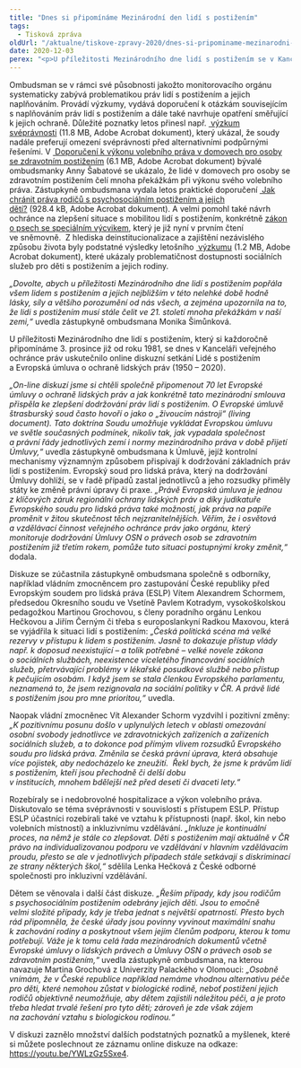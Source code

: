 ```yaml
---
title: "Dnes si připomínáme Mezinárodní den lidí s postižením"
tags:
  - Tisková zpráva
oldUrl: "/aktualne/tiskove-zpravy-2020/dnes-si-pripominame-mezinarodni-den-lidi-s-postizenim"
date: 2020-12-03
perex: "<p>U příležitosti Mezinárodního dne lidí s postižením se v Kanceláři veřejného ochránce práv konala online diskuze Lidé s postižením a Evropská úmluva o ochraně lidských práv (1950 – 2020). Vedle zástupkyně ombudsmana Moniky Šimůnkové se zúčastnila řada odborníků, např. Vít Alexander Schorm, Pavel Kotrady, Martina Grochová či Radka Maxová. Mezinárodní den osob s postižením má letos také speciální význam v souvislosti se sedmdesátiletým výročím Úmluvy o ochraně lidských práv a základních svobod.</p>"
---
```


<!-- imported from the old website -->

<p>Ombudsman se v rámci své působnosti jakožto monitorovacího orgánu systematicky zabývá problematikou práv lidí s postižením a jejich naplňováním. Provádí výzkumy, vydává doporučení k otázkám souvisejícím s naplňováním práv lidí s postižením a dále také navrhuje opatření směřující k jejich ochraně. Důležité poznatky letos přinesl např. <a title="Otevření do nového okna" href="/uploads-import/CRPD/Vyzkumy/2018_61_Vyzkum-svepravnost.pdf" target="_blank"><img alt="" src="https://www.ochrance.cz/typo3/ext/od_linkdesc/icons/pdf.gif" class="od_linkdesc_icon" /> výzkum svéprávnosti</a> (11.8 MB, Adobe Acrobat dokument), který ukázal, že soudy nadále preferují omezení svéprávnosti před alternativními podpůrnými řešeními. V <a title="Otevření do nového okna" href="/uploads-import/CRPD/Doporuceni/28-2019_doporuceni-volebni-pravo.pdf" target="_blank"><img alt="" src="https://www.ochrance.cz/typo3/ext/od_linkdesc/icons/pdf.gif" class="od_linkdesc_icon" /> Doporučení k výkonu volebního práva v domovech pro osoby se zdravotním postižením</a> (6.1 MB, Adobe Acrobat dokument) bývalé ombudsmanky Anny Šabatové se ukázalo, že lidé v domovech pro osoby se zdravotním postižením čelí mnoha překážkám při výkonu svého volebního práva. Zástupkyně ombudsmana vydala letos praktické doporučení <a title="Otevření do nového okna" href="/uploads-import/CRPD/Doporuceni/2020_26_Doporuceni-rodice.pdf" target="_blank"><img alt="" src="https://www.ochrance.cz/typo3/ext/od_linkdesc/icons/pdf.gif" class="od_linkdesc_icon" /> Jak chránit práva rodičů s psychosociálním postižením a jejich dětí?</a> (928.4 kB, Adobe Acrobat dokument). A velmi pomohl také návrh ochránce na zlepšení situace s mobilitou lidí s postižením, konkrétně <a href="https://www.psp.cz/sqw/text/tiskt.sqw?O=8&amp;CT=883&amp;CT1=0" target="_blank">zákon o psech se speciálním výcvikem</a>, který je již nyní v prvním čtení ve sněmovně.  Z hlediska deinstitucionalizace a zajištění nezávislého způsobu života byly podstatné výsledky letošního <a title="Otevření do nového okna" href="/uploads-import/CRPD/Vyzkumy/11-2019_Vyzkum_soc-sluzby-pro-deti-s-postizenim.pdf" target="_blank"><img alt="" src="https://www.ochrance.cz/typo3/ext/od_linkdesc/icons/pdf.gif" class="od_linkdesc_icon" /> výzkumu</a> (1.2 MB, Adobe Acrobat dokument), které ukázaly problematičnost dostupnosti sociálních služeb pro děti s postižením a jejich rodiny.</p> <p><i>„Dovolte, abych u příležitosti Mezinárodního dne lidí s postižením popřála všem lidem s postižením a jejich nejbližším v této nelehké době hodně lásky, síly a většího porozumění od nás všech, a zejména upozornila na to, že lidi s postižením musí stále čelit ve 21. století mnoha překážkám v naší zemi,“</i> uvedla zástupkyně ombudsmana Monika Šimůnková.</p> <p>U příležitosti Mezinárodního dne lidí s postižením, který si každoročně připomínáme 3. prosince již od roku 1981, se dnes v Kanceláři veřejného ochránce práv uskutečnilo online diskuzní setkání Lidé s postižením a Evropská úmluva o ochraně lidských práv (1950 – 2020).</p> <p><i>„On-line diskuzí jsme si chtěli společně připomenout 70 let Evropské úmluvy o ochraně lidských práv a jak konkrétně tato mezinárodní smlouva přispěla ke zlepšení dodržování práv lidí s postižením. O Evropské úmluvě štrasburský soud často hovoří o jako o „živoucím nástroji“ (living document). Tato doktrína Soudu umožňuje vykládat Evropskou úmluvu ve světle současných podmínek, nikoliv tak, jak vypadala společnost a právní řády jednotlivých zemí i normy mezinárodního práva v době přijetí Úmluvy,“</i> uvedla zástupkyně ombudsmana k Úmluvě, jejíž kontrolní mechanismy významným způsobem přispívají k dodržování základních práv lidí s postižením. Evropský soud pro lidská práva, který na dodržování Úmluvy dohlíží, se v řadě případů zastal jednotlivců a jeho rozsudky přiměly státy ke změně právní úpravy či praxe. <i>„Právě Evropská úmluva je jednou z klíčových záruk regionální ochrany lidských práv a díky judikatuře Evropského soudu pro lidská práva také možností, jak práva na papíře proměnit v žitou skutečnost těch nejzranitelnějších. Věřím, že i osvětová a vzdělávací činnost veřejného ochránce práv jako orgánu, který monitoruje dodržování Úmluvy OSN o právech osob se zdravotním postižením již třetím rokem, pomůže tuto situaci postupnými kroky změnit,“</i> dodala.</p> <p>Diskuze se zúčastnila zástupkyně ombudsmana společně s odborníky, například vládním zmocněncem pro zastupování České republiky před Evropským soudem pro lidská práva (ESLP) Vítem Alexandrem Schormem, předsedou Okresního soudu ve Vsetíně Pavlem Kotradym, vysokoškolskou pedagožkou Martinou Grochovou, s členy poradního orgánu Lenkou Hečkovou a Jiřím Černým či třeba s europoslankyní Radkou Maxovou, která se vyjádřila k situaci lidí s postižením: <i>„Česká politická scéna má velké rezervy v přístupu k lidem s postižením. Jasně to dokazuje přístup vlády např. k doposud neexistující – a tolik potřebné – velké novele zákona o sociálních službách, neexistence víceletého financování sociálních služeb, přetrvávající problémy v lékařské posudkové službě nebo přístup k pečujícím osobám. I když jsem se stala členkou Evropského parlamentu, neznamená to, že jsem rezignovala na sociální politiky v ČR. A právě lidé s postižením jsou pro mne prioritou,“</i> uvedla.</p> <p>Naopak vládní zmocněnec Vít Alexander Schorm vyzdvihl i pozitivní změny: <i>„K pozitivnímu posunu došlo v uplynulých letech v oblasti omezování osobní svobody jednotlivce ve zdravotnických zařízeních a zařízeních sociálních služeb, a to dokonce pod přímým vlivem rozsudků Evropského soudu pro lidská práva. Změnila se česká právní úprava, která obsahuje více pojistek, aby nedocházelo ke zneužití.  Řekl bych, že jsme k právům lidí s postižením, kteří jsou přechodně či delší dobu v institucích, mnohem bdělejší než před deseti či dvaceti lety.“</i></p> <p>Rozebíraly se i nedobrovolné hospitalizace a výkon volebního práva. Diskutovalo se téma svéprávnosti v souvislosti s přístupem ESLP. Přístup ESLP účastníci rozebírali také ve vztahu k přístupnosti (např. škol, kin nebo volebních místností) a inkluzivnímu vzdělávání. <i>„Inkluze je kontinuální proces, na němž je stále co zlepšovat. Děti s postižením mají aktuálně v ČR právo na individualizovanou podporu ve vzdělávání v hlavním vzdělávacím proudu, přesto se ale v jednotlivých případech stále setkávají s diskriminací ze strany některých škol,“</i> sdělila Lenka Hečková z České odborné společnosti pro inkluzivní vzdělávání.</p> <p>Dětem se věnovala i další část diskuze. <i>„Řeším případy, kdy jsou rodičům s psychosociálním postižením odebrány jejich děti. Jsou to emočně velmi složité případy, kdy je třeba jednat s největší opatrností. Přesto bych rád připomněla, že české úřady jsou povinny vyvinout maximální snahu k zachování rodiny a poskytnout všem jejím členům podporu, kterou k tomu potřebují. Váže je k tomu celá řada mezinárodních dokumentů včetně Evropské úmluvy o lidských právech a Úmluvy OSN o právech osob se zdravotním postižením,“</i> uvedla zástupkyně ombudsmana, na kterou navazuje Martina Grochová z Univerzity Palackého v Olomouci: <i>„Osobně vnímám, že v České republice například nemáme vhodnou alternativu péče pro děti, které nemohou zůstat v biologické rodině, neboť postižení jejich rodičů objektivně neumožňuje, aby dětem zajistili náležitou péči, a je proto třeba hledat trvalé řešení pro tyto děti; zároveň je zde však zájem na zachování vztahu s biologickou rodinou.“</i></p> V diskuzi zaznělo množství dalších podstatných poznatků a myšlenek, které si můžete poslechnout ze záznamu online diskuze na odkaze: <a href="https://youtu.be/YWLzGz5Sxe4" target="_blank">https://youtu.be/YWLzGz5Sxe4</a>.
